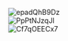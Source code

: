 
![epadQhB9Dz](https://github.com/user-attachments/assets/62b8fa58-b272-4266-b3e2-53e817f45757)  
![PpPtNJzqJl](https://github.com/user-attachments/assets/fdf1c8f1-37fb-4504-b622-3de4a9e09d02)  
![Cf7qOEECx7](https://github.com/user-attachments/assets/f431056a-643c-41fe-a519-1a67f85131a5)  

